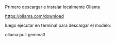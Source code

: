 Primero descargar e instalar localmente Ollama

https://ollama.com/download

luego ejecutar en terminal para descargar el modelo:

ollama pull gemma3
